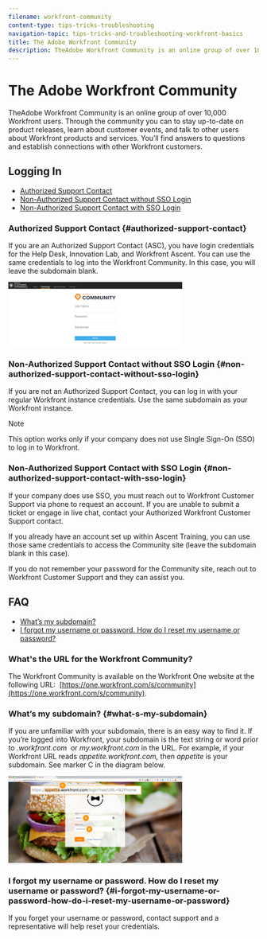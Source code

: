 ```yaml
---
filename: workfront-community
content-type: tips-tricks-troubleshooting
navigation-topic: tips-tricks-and-troubleshooting-workfront-basics
title: The Adobe Workfront Community
description: TheAdobe Workfront Community is an online group of over 10,000 Workfront users. Through the community you can to stay up-to-date on product releases, learn about customer events, and talk to other users about Workfront products and services. You’ll find answers to questions and establish connections with other Workfront customers.
---
```


# The Adobe Workfront Community

TheAdobe Workfront Community is an online group of over 10,000 Workfront users. Through the community you can to stay up-to-date on product releases, learn about customer events, and talk to other users about Workfront products and services. You’ll find answers to questions and establish connections with other Workfront customers.

<!--
<img src="assets/screen-shot-2018-09-06-at-11.38.27-am-350x112.png" alt="Screen_Shot_2018-09-06_at_11.38.27_AM.png" style="width: 350;height: 112;" data-mc-conditions="QuicksilverOrClassic.Draft mode">
-->

## Logging In

* [Authorized Support Contact](#authorized-support-contact) 
* [Non-Authorized Support Contact without SSO Login](#non-authorized-support-contact-without-sso-login) 
* [Non-Authorized Support Contact with SSO Login](#non-authorized-support-contact-with-sso-login)

### Authorized Support Contact {#authorized-support-contact}

If you are an Authorized Support Contact (ASC), you have login credentials for the Help Desk, Innovation Lab, and Workfront Ascent. You can use the same credentials to log into the Workfront Community. In this case, you will leave the subdomain blank.

![community_4.png](assets/community-4-350x129.png)

### Non-Authorized Support Contact without SSO Login {#non-authorized-support-contact-without-sso-login}

If you are not an Authorized Support Contact, you can log in with your regular Workfront instance credentials. Use the same subdomain as your Workfront instance.

>[!NOTE]
>
>This option works only if your company does not use Single Sign-On (SSO) to log in to Workfront.

### Non-Authorized Support Contact with SSO Login {#non-authorized-support-contact-with-sso-login}

If your company does use SSO, you must reach out to Workfront Customer Support via phone to request an account. If you are unable to submit a ticket or engage in live chat, contact your Authorized Workfront Customer Support contact.&nbsp;

If you already have an account set up within Ascent Training, you can use those same credentials to access the Community site (leave the subdomain blank in this case).

If you do not remember your password for the Community site, reach out to Workfront Customer Support and they can assist you.

## FAQ

* [What’s my subdomain?](#what-s-my-subdomain) 
* [I forgot my username or password. How do I reset my username or password?](#i-forgot-my-username-or-password-how-do-i-reset-my-username-or-password)

### What's the URL&nbsp;for the Workfront Community?

The Workfront Community is available on the Workfront One website at the following URL:&nbsp; [https://one.workfront.com/s/community](https://one.workfront.com/s/community).

### What’s my subdomain? {#what-s-my-subdomain}

If you are unfamiliar with your subdomain, there is an easy way to find it. If you’re logged into Workfront, your subdomain is the text string or word prior to *.workfront.com*&nbsp; or *my.workfront.com*&nbsp;in the URL. For example, if your Workfront URL reads *appetite.workfront.com,*&nbsp;then *appetite* is your subdomain. See marker&nbsp;C in the diagram below.

![community_5.png](assets/community-5-350x175.png)

### I forgot my username or password. How do I reset my username or password? {#i-forgot-my-username-or-password-how-do-i-reset-my-username-or-password}

If you forget your username or password, contact support and a representative will help reset your credentials.
